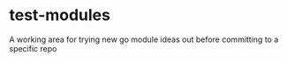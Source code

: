 # test-modules

A working area for trying new go module ideas out before committing to a specific repo
